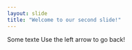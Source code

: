```yaml
---
layout: slide
title: "Welcome to our second slide!"
---
```

Some texte
Use the left arrow to go back!
